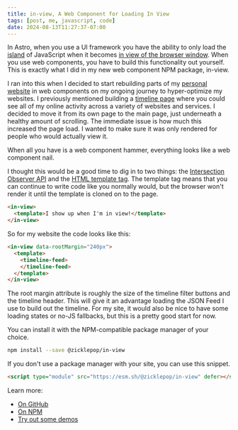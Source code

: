 ```yaml
---
title: in-view, A Web Component for Loading In View
tags: [post, me, javascript, code]
date: 2024-08-13T11:27:37-07:00
---
```


In Astro, when you use a UI framework you have the ability to only load the [island](https://docs.astro.build/en/concepts/islands/) of JavaScript when it becomes [in view of the browser window](https://docs.astro.build/en/reference/directives-reference/#clientvisible). When you use web components, you have to build this functionality out yourself. This is exactly what I did in my new web component NPM package, in-view.

I ran into this when I decided to start rebuilding parts of my [personal website](https://melaniekat.com) in web components on my ongoing journey to hyper-optimize my websites. I previously mentioned building a [timeline page](https://melkat.blog/p/my-feed) where you could see all of my online activity across a variety of websites and services. I decided to move it from its own page to the main page, just underneath a healthy amount of scrolling. The immediate issue is how much this increased the page load. I wanted to make sure it was only rendered for people who would actually view it.

When all you have is a web component hammer, everything looks like a web component nail.

I thought this would be a good time to dig in to two things: the [Intersection Observer API](https://developer.mozilla.org/en-US/docs/Web/API/IntersectionObserver) and the [HTML template tag](https://developer.mozilla.org/en-US/docs/Web/HTML/Element/template). The template tag means that you can continue to write code like you normally would, but the browser won't render it until the template is cloned on to the page.

```html
<in-view>
  <template>I show up when I'm in view!</template>
</in-view>
```

So for my website the code looks like this:

```html
<in-view data-rootMargin="240px">
  <template>
    <timeline-feed>
    </timeline-feed>
  </template>
</in-view>
```

The root margin attribute is roughly the size of the timeline filter buttons and the timeline header. This will give it an advantage loading the JSON Feed I use to build out the timeline. For my site, it would also be nice to have some loading states or no-JS fallbacks, but this is a pretty good start for now.

You can install it with the NPM-compatible package manager of your choice.

```sh
npm install --save @zicklepop/in-view
```

If you don't use a package manager with your site, you can use this snippet.

```html
<script type="module" src="https://esm.sh/@zicklepop/in-view" defer></script>
```

Learn more:

- [On GitHub](https://github.com/zicklepop/in-view)
- [On NPM](https://www.npmjs.com/package/@zicklepop/in-view)
- [Try out some demos](http://zicklepop.github.io/in-view/demo.html)
